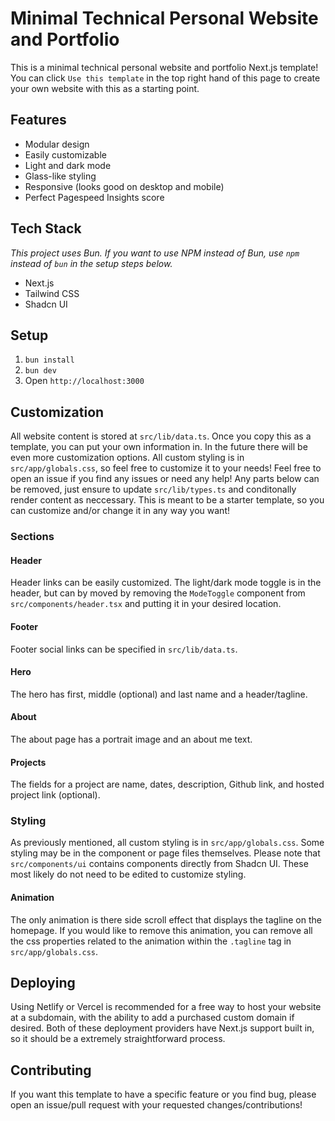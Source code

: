 # Minimal Technical Personal Website and Portfolio

This is a minimal technical personal website and portfolio Next.js template! You can click `Use this template` in the top right hand of this page to create your own website with this as a starting point. 

## Features
- Modular design
- Easily customizable
- Light and dark mode
- Glass-like styling
- Responsive (looks good on desktop and mobile)
- Perfect Pagespeed Insights score

## Tech Stack
*This project uses Bun. If you want to use NPM instead of Bun, use `npm` instead of `bun` in the setup steps below.*
- Next.js
- Tailwind CSS
- Shadcn UI

## Setup
1. `bun install`
2. `bun dev`
3. Open `http://localhost:3000`

## Customization
All website content is stored at `src/lib/data.ts`. Once you copy this as a template, you can put your own information in. In the future there will be even more customization options. All custom styling is in `src/app/globals.css`, so feel free to customize it to your needs! Feel free to open an issue if you find any issues or need any help! Any parts below can be removed, just ensure to update `src/lib/types.ts` and conditonally render content as neccessary. This is meant to be a starter template, so you can customize and/or change it in any way you want!

### Sections

#### Header
Header links can be easily customized. The light/dark mode toggle is in the header, but can by moved by removing the `ModeToggle` component from `src/components/header.tsx` and putting it in your desired location.

#### Footer
Footer social links can be specified in `src/lib/data.ts`.

#### Hero
The hero has first, middle (optional) and last name and a header/tagline.

#### About
The about page has a portrait image and an about me text.

#### Projects
The fields for a project are name, dates, description, Github link, and hosted project link (optional).

### Styling
As previously mentioned, all custom styling is in `src/app/globals.css`. Some styling may be in the component or page files themselves. Please note that `src/components/ui` contains components directly from Shadcn UI. These most likely do not need to be edited to customize styling.

#### Animation
The only animation is there side scroll effect that displays the tagline on the homepage. If you would like to remove this animation, you can remove all the css properties related to the animation within the `.tagline` tag in `src/app/globals.css`.

## Deploying 
Using Netlify or Vercel is recommended for a free way to host your website at a subdomain, with the ability to add a purchased custom domain if desired. Both of these deployment providers have Next.js support built in, so it should be a extremely straightforward process.

## Contributing
If you want this template to have a specific feature or you find bug, please open an issue/pull request with your requested changes/contributions!
